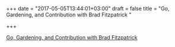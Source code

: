 +++
date = "2017-05-05T13:44:01+03:00"
draft = false
title = "Go, Gardening, and Contribution with Brad Fitzpatrick "

+++

<p><a href="https://changelog.com/gotime/44">Go, Gardening, and Contribution with Brad Fitzpatrick </a></p>